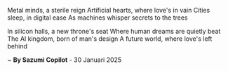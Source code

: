 Metal minds, a sterile reign
Artificial hearts, where love's in vain
Cities sleep, in digital ease
As machines whisper secrets to the trees

In silicon halls, a new throne's seat
Where human dreams are quietly beat
The AI kingdom, born of man's design
A future world, where love's left behind

~ <b>By Sazumi Copilot</b> - 30 Januari 2025